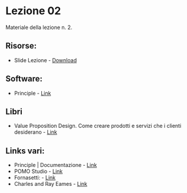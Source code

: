 # Lezione 02
Materiale della lezione n. 2.

## Risorse:
* Slide Lezione - [Download][lezione-02-s-d]

## Software:
* Principle - [Link][principle]

## Libri
* Value Proposition Design. Come creare prodotti e servizi che i clienti desiderano - [Link][value-proposition-design]

## Links vari:
* Principle | Documentazione - [Link][principle-doc]
* POMO Studio - [Link][pomo]
* Fornasetti: - [Link][fornasetti]
* Charles and Ray Eames - [Link][c-r-eames]

[lezione-02-s-d]: https://github.com/michelemazzucco/laba-prototyping-17-18/raw/lezione-02/slides/02.pdf
[principle]: http://principleformac.com/
[principle-doc]: http://principleformac.com/docs.html
[pomo]: http://www.thepomo.com/
[fornasetti]: http://www.fornasetti.com/
[c-r-eames]: https://en.wikipedia.org/wiki/Charles_and_Ray_Eames
[value-proposition-design]: https://www.amazon.it/dp/8868951401/ref=asc_df_886895140150951615/?tag=googshopit-21&creative=23390&creativeASIN=8868951401&linkCode=df0&hvdev=c&hvnetw=g&hvqmt=&th=1&psc=1

